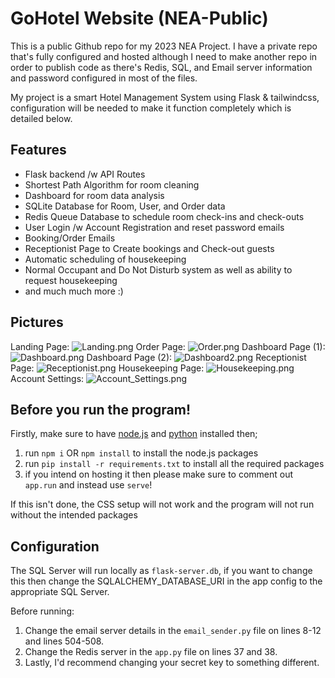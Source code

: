 # GoHotel Website (NEA-Public)
This is a public Github repo for my 2023 NEA Project.
I have a private repo that's fully configured and hosted although I need to make another repo in order to publish code as there's Redis, SQL, and Email server information and password configured in most of the files.

My project is a smart Hotel Management System using Flask &amp; tailwindcss, configuration will be needed to make it function completely which is detailed below.
## Features
* Flask backend /w API Routes 
* Shortest Path Algorithm for room cleaning
* Dashboard for room data analysis
* SQLite Database for Room, User, and Order data
* Redis Queue Database to schedule room check-ins and check-outs
* User Login /w Account Registration and reset password emails
* Booking/Order Emails
* Receptionist Page to Create bookings and Check-out guests
* Automatic scheduling of housekeeping
* Normal Occupant and Do Not Disturb system as well as ability to request housekeeping
* and much much more :)

## Pictures
Landing Page:
<img src="https://cdn.discordapp.com/attachments/659031245996556325/1067832974365708298/Landing.png" alt="Landing.png"/>
Order Page:
<img src="https://cdn.discordapp.com/attachments/659031245996556325/1067832973346480200/Order.png" alt="Order.png"/>
Dashboard Page (1):
<img src="https://cdn.discordapp.com/attachments/659031245996556325/1067832972960612433/Dashboard.png" alt="Dashboard.png"/>
Dashboard Page (2):
<img src="" alt="Dashboard2.png"/>
Receptionist Page:
<img src="https://cdn.discordapp.com/attachments/659031245996556325/1067832973883359363/Receptionist.png" alt="Receptionist.png"/>
Housekeeping Page:
<img src="https://cdn.discordapp.com/attachments/659031245996556325/1067834053711118437/Housekeeping.png" alt="Housekeeping.png"/>
 Account Settings:
 <img src="https://cdn.discordapp.com/attachments/659031245996556325/1067832973627510804/Account_Settings.png" alt="Account_Settings.png"/>

## Before you run the program!
Firstly, make sure to have [node.js](https://nodejs.org/en/download/) and [python](https://www.python.org/downloads/) installed then;
1. run `npm i` OR `npm install` to install the node.js packages
2. run `pip install -r requirements.txt` to install all the required packages
3. if you intend on hosting it then please make sure to comment out `app.run` and instead use `serve`!

If this isn't done, the CSS setup will not work and the program will not run without the intended packages

## Configuration
The SQL Server will run locally as `flask-server.db`, if you want to change this then change the SQLALCHEMY_DATABASE_URI in the app config to the appropriate SQL Server.

Before running:
1. Change the email server details in the `email_sender.py` file on lines 8-12 and lines 504-508.
2. Change the Redis server in the `app.py` file on lines 37 and 38.
3. Lastly, I'd recommend changing your secret key to something different.

